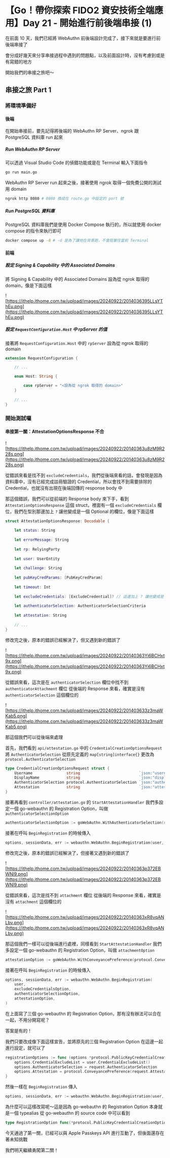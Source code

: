 # 【Go！帶你探索 FIDO2 資安技術全端應用】Day 21 - 開始進行前後端串接 (1)

在前面 10 天，我們已經將 WebAuthn 前後端設計完成了，接下來就是要進行前後端串接了

會分成好幾天來分享串接過程中遇到的問題點，以及前面設計時，沒有考慮到或是有寫錯的地方

開始我們的串接之旅吧～

## 串接之旅 Part 1

### 將環境準備好

#### 後端

在開始串接前，要先記得將後端的 WebAuthn RP Server、ngrok 跟 PostgreSQL 資料庫 run 起來

##### Run WebAuthn RP Server

可以透過 Visual Studio Code 的偵錯功能或是在 Terminal 輸入下面指令

```sh
go run main.go
```

WebAuthn RP Server run 起來之後，接著使用 ngrok 取得一個免費公開的測試用 domain

```sh
ngrok http 8080 # 8080 換成在 route.go 中設定的 port 號
```

##### Run PostgreSQL 資料庫

PostgreSQL 資料庫我們是使用 Docker Compose 執行的，所以就使用 docker compose 的指令來執行即可

```sh
docker compose up -d # -d 是為了讓他在背景跑，不會阻塞住當前 Terminal
```

#### 前端

##### 設定 Signing & Capability 中的 Associated Domains

將 Signing & Capability 中的 Associated Domains 設為從 ngrok 取得的 domain，像是下面這樣

![https://ithelp.ithome.com.tw/upload/images/20240922/2014036395LLsYThEu.png](https://ithelp.ithome.com.tw/upload/images/20240922/2014036395LLsYThEu.png)

##### 設定 `RequestConfiguration.Host` 中 rpServer 的值

接著將 `RequestConfiguration.Host` 中的 `rpServer` 設為從 ngrok 取得的 domain

```swift
extension RequestConfiguration {

    // ...

    enum Host: String {

        case rpServer = "<設為從 ngrok 取得的 domain>"
    }
    
    // ...
}
```

### 開始測試囉

#### 串接第一關：AttestationOptionsResponse 不合

![https://ithelp.ithome.com.tw/upload/images/20240922/20140363u8zM9R228s.png](https://ithelp.ithome.com.tw/upload/images/20240922/20140363u8zM9R228s.png)

從錯誤來看是找不到 `excludeCredentials`，我們從後端來看的話，會發現是因為資料庫中，沒有已經完成註冊驗證的 Credential，所以會找不到需要排除的 Credential，也就沒有出現在後端回傳的 response body 中

那這個錯誤，我們可以從前端的 Response body 來下手，看到 `AttestationOptionsResponse` 這個 struct，裡面有一個 `excludeCredentials` 欄位，我們在型別那邊加上 `?` 讓他變成是一個 Optional 的欄位，像是下面這樣

```swift
struct AttestationOptionsResponse: Decodable {
    
    let status: String
    
    let errorMessage: String
    
    let rp: RelyingParty
    
    let user: UserEntity
    
    let challenge: String
    
    let pubKeyCredParams: [PubKeyCredParam]
    
    let timeout: Int
    
    let excludeCredentials: [ExcludeCredential]? // 這邊加上 ? 讓他變成是 Optional 的
    
    let authenticatorSelection: AuthenticatorSelectionCriteria
    
    let attestation: String
    
    // ...
}
```

修改完之後，原本的錯誤已經解決了，但又遇到新的錯誤了

![https://ithelp.ithome.com.tw/upload/images/20240922/20140363Yi6BCHxt9x.png](https://ithelp.ithome.com.tw/upload/images/20240922/20140363Yi6BCHxt9x.png)

從錯誤來看，這次是在 `authenticatorSelection` 欄位中找不到 `authenticatorAttachment` 欄位
從後端的 Response 來看，確實是沒有 `authenticatorSelection` 這個欄位的

![https://ithelp.ithome.com.tw/upload/images/20240922/201403633z3maWKab5.png](https://ithelp.ithome.com.tw/upload/images/20240922/201403633z3maWKab5.png)

那這個我們可以從後端來處理

首先，我們看到 `api/attestation.go` 中的 `CredentialCreationOptionsRequest`
將 `AuthenticatorSelection` 從原先定義的 `map[string]interface{}` 更改為 `protocol.AuthenticatorSelection`

```go
type CredentialCreationOptionsRequest struct {
	Username               string                          `json:"username"`
	DisplayName            string                          `json:"displayName"`
	AuthenticatorSelection protocol.AuthenticatorSelection `json:"authenticatorSelection,omitempty"`
	Attestation            string                          `json:"attestation"`
}
```

接著再看到 `controller/attestation.go` 的 `StartAttestationHandler`
我們多設定一個 go-webauthn 的 Registration Option，叫做 `authenticatorSelectionOption`

```go
authenticatorSelectionOption := goWebAuthn.WithAuthenticatorSelection(request.AuthenticatorSelection)
```

接著在呼叫 `BeginRegistration` 的時候傳入

```go
options, sessionData, err := webauthn.WebAuthn.BeginRegistration(user, excludeCredentialsOption, authenticatorSelectionOption)
```

修改完之後，原本的錯誤已經解決了，但接著又遇到新的錯誤了

![https://ithelp.ithome.com.tw/upload/images/20240922/20140363p372EBWNl9.png](https://ithelp.ithome.com.tw/upload/images/20240922/20140363p372EBWNl9.png)

從錯誤來看，這次是找不到 `attachment` 欄位
從後端的 Response 來看，確實是沒有 `attachment` 這個欄位的

![https://ithelp.ithome.com.tw/upload/images/20240922/20140363xR8vqANLbv.png](https://ithelp.ithome.com.tw/upload/images/20240922/20140363xR8vqANLbv.png)

那這個我們一樣可以從後端進行處裡，同樣看到 `StartAttestationHandler`
我們多設定一個 go-webauthn 的 Registration Option，叫做 `attachmentOption`

```go
attestationOption := goWebAuthn.WithConveyancePreference(protocol.ConveyancePreference(request.Attestation))
```

接著在呼叫 `BeginRegistration` 的時候傳入

```go
options, sessionData, err := webauthn.WebAuthn.BeginRegistration(
    user,
    excludeCredentialsOption,
    authenticatorSelectionOption,
    attestationOption,
)
```

在上面寫了三個 go-webauthn 的 Registration Option，那有沒有辦法可以合在一起，不用分開寫呢？

答案是有的！

我們只要改成像下面這樣宣告，並將原先的三個 Registration Option 在這邊一起進行設定，就可以了

```go
registrationOptions := func (options *protocol.PublicKeyCredentialCreationOptions) {
    options.CredentialExcludeList = user.CredentialExcludeList()
    options.AuthenticatorSelection = request.AuthenticatorSelection
    options.Attestation = protocol.ConveyancePreference(request.Attestation)
}
```

然後一樣在 `BeginRegistration` 傳入

```go
options, sessionData, err := webauthn.WebAuthn.BeginRegistration(user, registrationOptions)
```

為什麼可以這樣改寫呢～這是因為 go-webauthn 的 Registration Option 本身就是一個 typealias
從 go-webauthn 的 source code 中可以看到

```go
type RegistrationOption func(*protocol.PublicKeyCredentialCreationOptions)
```

今天通過了第一關，已經可以與 Apple Passkeys API 進行互動了，但後面還存在著未知挑戰

我們明天繼續勇闖第二關！